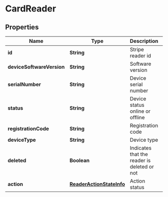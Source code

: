 
# CardReader

## Properties
Name | Type | Description | Notes
------------ | ------------- | ------------- | -------------
**id** | **String** | Stripe reader id |  [optional]
**deviceSoftwareVersion** | **String** | Software version |  [optional]
**serialNumber** | **String** | Device serial number |  [optional]
**status** | **String** | Device status online or offline |  [optional]
**registrationCode** | **String** | Registration code |  [optional]
**deviceType** | **String** | Device type |  [optional]
**deleted** | **Boolean** | Indicates that the reader is deleted or not |  [optional]
**action** | [**ReaderActionStateInfo**](ReaderActionStateInfo.md) | Action status |  [optional]



